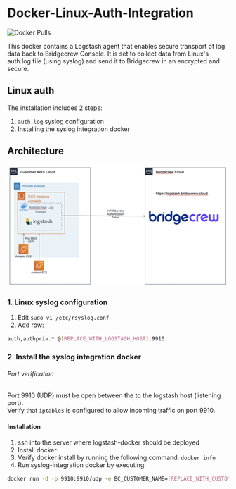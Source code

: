 # Docker-Linux-Auth-Integration
![Docker Pulls](https://img.shields.io/docker/pulls/bridgecrew/linux-auth-integration)

This docker contains a Logstash agent that enables secure transport of log data back to Bridgecrew Console. It is set to collect data from Linux's auth.log file (using syslog) and send it to Bridgecrew in an encrypted and secure.

## Linux auth

The installation includes 2 steps:   
1. `auth.log` syslog configuration   
2. Installing the syslog integration docker 

## Architecture
![Integration architecture](../../docs/LinuxAuthArch.png)

### 1. Linux syslog configuration
1. Edit `sudo vi /etc/rsyslog.conf`
2. Add row: 
```sh 
auth,authpriv.* @[REPLACE_WITH_LOGSTASH_HOST]:9910
```

### 2. Install the syslog integration docker 
###### Port verification
Port 9910 (UDP) must be open between the to the logstash host (listening port).   
Verify that `iptables` is configured to allow incoming traffic on port 9910.

#### Installation

1. ssh into the server where logstash-docker should be deployed
2. Install docker
3. Verify docker install by running the following command: ``` docker info ```
4. Run syslog-integration docker by executing:
```sh
docker run -d -p 9910:9910/udp -e BC_CUSTOMER_NAME=[REPLACE_WITH_CUSTOMER_NAME] -e BC_API_TOKEN=[REPLACE_WITH_API_TOKEN] -e BC_URL="https://logstash.bridgecrew.cloud/logstash" bridgecrew/linux-auth-integration
```
